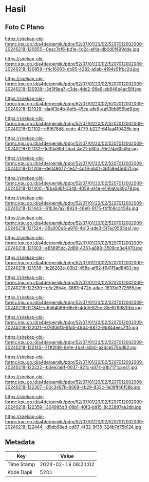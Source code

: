 # Hasil

## Foto C Plano

https://sirekap-obj-formc.kpu.go.id/a4de/pemilu/pdpr/52/07/01/20/02/5207012002009-20240218-120655--0eac7ef6-bd1e-4d2c-af4a-db0d0f499dde.jpg

https://sirekap-obj-formc.kpu.go.id/a4de/pemilu/pdpr/52/07/01/20/02/5207012002009-20240218-120858--f4c16003-db95-4282-a8ab-4194e51fbc2d.jpg

https://sirekap-obj-formc.kpu.go.id/a4de/pemilu/pdpr/52/07/01/20/02/5207012002009-20240218-120939--3d5f9ea7-c3de-4dd2-96e6-eb946e4ac58f.jpg

https://sirekap-obj-formc.kpu.go.id/a4de/pemilu/pdpr/52/07/01/20/02/5207012002009-20240218-121028--da4f3e4b-8efb-45ca-afe5-ea53bb856bd9.jpg

https://sirekap-obj-formc.kpu.go.id/a4de/pemilu/pdpr/52/07/01/20/02/5207012002009-20240218-121102--c8f678d8-ccde-4779-b227-641aa419428b.jpg

https://sirekap-obj-formc.kpu.go.id/a4de/pemilu/pdpr/52/07/01/20/02/5207012002009-20240218-121132--1d30a89d-fdad-4e21-b80a-76ef74c60a9d.jpg

https://sirekap-obj-formc.kpu.go.id/a4de/pemilu/pdpr/52/07/01/20/02/5207012002009-20240218-121206--de049077-1e47-4d19-ab01-46f58e45607f.jpg

https://sirekap-obj-formc.kpu.go.id/a4de/pemilu/pdpr/52/07/01/20/02/5207012002009-20240218-121400--f8ba0d6f-3348-4059-a14e-e146a0c80c78.jpg

https://sirekap-obj-formc.kpu.go.id/a4de/pemilu/pdpr/52/07/01/20/02/5207012002009-20240218-121443--61b3e7a2-8924-46e0-9175-fbffb6cc454a.jpg

https://sirekap-obj-formc.kpu.go.id/a4de/pemilu/pdpr/52/07/01/20/02/5207012002009-20240218-121524--35a300b3-a978-4e13-ade3-5f7ac0565da1.jpg

https://sirekap-obj-formc.kpu.go.id/a4de/pemilu/pdpr/52/07/01/20/02/5207012002009-20240218-121603--e85695dc-2d99-4361-a888-3509cd3e4470.jpg

https://sirekap-obj-formc.kpu.go.id/a4de/pemilu/pdpr/52/07/01/20/02/5207012002009-20240218-121636--1c26282e-03b2-458e-af62-f64115ad8483.jpg

https://sirekap-obj-formc.kpu.go.id/a4de/pemilu/pdpr/52/07/01/20/02/5207012002009-20240218-122539--c5c26b4c-3863-472b-adae-1833bf372865.jpg

https://sirekap-obj-formc.kpu.go.id/a4de/pemilu/pdpr/52/07/01/20/02/5207012002009-20240218-121841--c6564b86-66e6-4dd5-825e-85e979983fbb.jpg

https://sirekap-obj-formc.kpu.go.id/a4de/pemilu/pdpr/52/07/01/20/02/5207012002009-20240218-122021--076f06f8-9fd5-4644-8872-9b844eec7ff5.jpg

https://sirekap-obj-formc.kpu.go.id/a4de/pemilu/pdpr/52/07/01/20/02/5207012002009-20240218-122145--711f2fd9-6e1e-4ba1-a0b0-a2dce579bd82.jpg

https://sirekap-obj-formc.kpu.go.id/a4de/pemilu/pdpr/52/07/01/20/02/5207012002009-20240218-122222--b3ee2a8f-0037-421c-a074-a1b7171cae41.jpg

https://sirekap-obj-formc.kpu.go.id/a4de/pemilu/pdpr/52/07/01/20/02/5207012002009-20240218-122307--00c3487b-9669-4b29-832c-1e09ff46f58b.jpg

https://sirekap-obj-formc.kpu.go.id/a4de/pemilu/pdpr/52/07/01/20/02/5207012002009-20240218-122359--304995d3-09b1-40f3-b815-8c22897ae2db.jpg

https://sirekap-obj-formc.kpu.go.id/a4de/pemilu/pdpr/52/07/01/20/02/5207012002009-20240218-122444--d9db98ed-cd87-4f32-9f35-324b7d75b124.jpg


## Metadata

| Key        | Value               |
| ---------- | ------------------- |
| Time Stamp | 2024-02-19 06:21:02 |
| Kode Dapil | 5201                |



